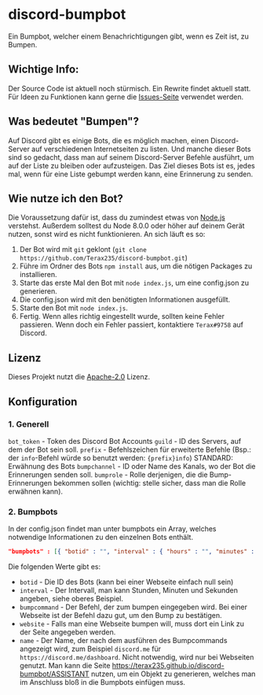 # discord-bumpbot
Ein Bumpbot, welcher einem Benachrichtigungen gibt, wenn es Zeit ist, zu Bumpen.

## Wichtige Info:
Der Source Code ist aktuell noch stürmisch. Ein Rewrite findet aktuell statt. Für Ideen zu Funktionen kann gerne die [Issues-Seite](https://github.com/Terax235/discord-bumpbot/issues) verwendet werden.

## Was bedeutet "Bumpen"?
Auf Discord gibt es einige Bots, die es möglich machen, einen Discord-Server auf verschiedenen Internetseiten zu listen. Und manche dieser Bots sind so gedacht, dass man auf seinem Discord-Server Befehle ausführt, um auf der Liste zu bleiben oder aufzusteigen.
Das Ziel dieses Bots ist es, jedes mal, wenn für eine Liste gebumpt werden kann, eine Erinnerung zu senden.

## Wie nutze ich den Bot?
Die Voraussetzung dafür ist, dass du zumindest etwas von [Node.js](https://nodejs.org/) verstehst.
Außerdem solltest du Node 8.0.0 oder höher auf deinem Gerät nutzen, sonst wird es nicht funktionieren.
An sich läuft es so:
1. Der Bot wird mit `git` geklont (`git clone https://github.com/Terax235/discord-bumpbot.git`)
2. Führe im Ordner des Bots `npm install` aus, um die nötigen Packages zu installieren.
3. Starte das erste Mal den Bot mit `node index.js`, um eine config.json zu generieren.
4. Die config.json wird mit den benötigten Informationen ausgefüllt.
5. Starte den Bot mit `node index.js`.
6. Fertig. Wenn alles richtig eingestellt wurde, sollten keine Fehler passieren. Wenn doch ein Fehler passiert, kontaktiere `Terax#9758` auf Discord.

## Lizenz
Dieses Projekt nutzt die [Apache-2.0](./LICENSE) Lizenz.

## Konfiguration

### 1. Generell
`bot_token` - Token des Discord Bot Accounts
`guild` - ID des Servers, auf dem der Bot sein soll.
`prefix` - Befehlszeichen für erweiterte Befehle (Bsp.: der `info`-Befehl würde so benutzt werden: `{prefix}info`) STANDARD: Erwähnung des Bots
`bumpchannel` - ID oder Name des Kanals, wo der Bot die Erinnerungen senden soll.
`bumprole` - Rolle derjenigen, die die Bump-Erinnerungen bekommen sollen (wichtig: stelle sicher, dass man die Rolle erwähnen kann).

### 2. Bumpbots
In der config.json findet man unter bumpbots ein Array, welches notwendige Informationen zu den einzelnen Bots enthält.
```json
"bumpbots" : [{ "botid" : "", "interval" : { "hours" : "", "minutes" : "", "seconds" : "" }, "bumpcommand" : "", "website" : null }]
```
Die folgenden Werte gibt es:
- `botid` - Die ID des Bots (kann bei einer Webseite einfach null sein)
- `interval` - Der Intervall, man kann Stunden, Minuten und Sekunden angeben, siehe oberes Beispiel.
- `bumpcommand` - Der Befehl, der zum bumpen eingegeben wird. Bei einer Webseite ist der Befehl dazu gut, um den Bump zu bestätigen.
- `website` - Falls man eine Webseite bumpen will, muss dort ein Link zu der Seite angegeben werden.
- `name` - Der Name, der nach dem ausführen des Bumpcommands angezeigt wird, zum Beispiel `discord.me` für `https://discord.me/dashboard`. Nicht notwendig, wird nur bei Webseiten genutzt. 
Man kann die Seite https://terax235.github.io/discord-bumpbot/ASSISTANT nutzen, um ein Objekt zu generieren, welches man im Anschluss bloß in die Bumpbots einfügen muss.